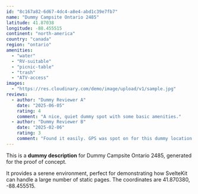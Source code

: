 ```yaml
---
id: "8c167a82-6d67-4dc4-a8e4-abd1c39e7fb7"
name: "Dummy Campsite Ontario 2485"
latitude: 41.87038
longitude: -88.455515
continent: "north-america"
country: "canada"
region: "ontario"
amenities:
  - "water"
  - "RV-suitable"
  - "picnic-table"
  - "trash"
  - "ATV-access"
images:
  - "https://res.cloudinary.com/demo/image/upload/v1/sample.jpg"
reviews:
  - author: "Dummy Reviewer A"
    date: "2025-06-05"
    rating: 4
    comment: "A nice, quiet dummy spot with some basic amenities."
  - author: "Dummy Reviewer B"
    date: "2025-02-06"
    rating: 3
    comment: "Found it easily. GPS was spot on for this dummy location."
---
```


This is a **dummy description** for Dummy Campsite Ontario 2485, generated for the proof of concept.

It provides a serene environment, perfect for demonstrating how SvelteKit can handle a large number of static pages. The coordinates are 41.870380, -88.455515.
